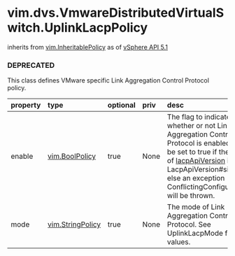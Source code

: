 vim.dvs.VmwareDistributedVirtualSwitch.UplinkLacpPolicy
=======================================================
inherits from [vim.InheritablePolicy](docs/vim.InheritablePolicy.md)
as of [vSphere API 5.1](vim.version.md#vim.version.version8)
### DEPRECATED



This class defines VMware specific Link Aggregation Control Protocol   policy.

| property | type | optional | priv | desc |
|:---------|:-----|:---------|:-----|:-----|
| enable | [vim.BoolPolicy](vim.BoolPolicy.md "vim.BoolPolicy") | true | None | The flag to indicate whether or not   Link Aggregation Control Protocol is enabled.   It can be set to true if the value of   <a href="vim.dvs.VmwareDistributedVirtualSwitch.ConfigInfo.md#lacpApiVersion">lacpApiVersion</a>   is LacpApiVersion#singleLag,   else an exception ConflictingConfiguration will be thrown. |
| mode | [vim.StringPolicy](vim.StringPolicy.md "vim.StringPolicy") | true | None | The mode of Link Aggregation Control Protocol.   See UplinkLacpMode for valid values. |


